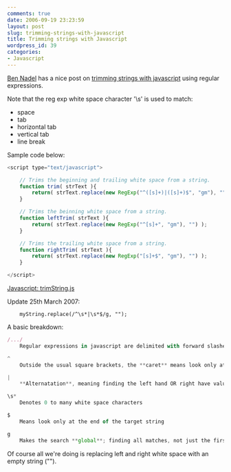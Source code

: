 ```yaml
---
comments: true
date: 2006-09-19 23:23:59
layout: post
slug: trimming-strings-with-javascript
title: Trimming strings with Javascript
wordpress_id: 39
categories:
- Javascript
---
```


[Ben Nadel](http://bennadel.com/) has a nice post on [trimming strings with javascript](http://bennadel.com/resources/uploads/string_trimming1.htm) using regular expressions.

Note that the reg exp white space character '\s' is used to match:

  * space
  * tab
  * horizontal tab
  * vertical tab
  * line break

Sample code below:

``` javascript
<script type="text/javascript">

	// Trims the beginning and trailing white space from a string.
	function trim( strText ){
		return( strText.replace(new RegExp("^([s]+)|([s]+)$", "gm"), "") );
	}

	// Trims the beinning white space from a string.
	function leftTrim( strText ){
		return( strText.replace(new RegExp("^[s]+", "gm"), "") );
	}

	// Trims the trailing white space from a string.
	function rightTrim( strText ){
		return( strText.replace(new RegExp("[s]+$", "gm"), "") );
	}

</script>
```

[Javascript: trimString.js](http://www.chapter31.com/wp-content/uploads/2006/09/trimstring.js)

Update 25th March 2007:

		myString.replace(/^\s*|\s*$/g, "");

A basic breakdown:

``` javascript
/.../
    Regular expressions in javascript are delimited with forward slashes

^
    Outside the usual square brackets, the **caret** means look only at the beginning of the target string

|
    **Alternatation**, meaning finding the left hand OR right have values

\s*
    Denotes 0 to many white space characters

$
    Means look only at the end of the target string

g
    Makes the search **global**; finding all matches, not just the first match
```

Of course all we're doing is replacing left and right white space with an empty string ("").
